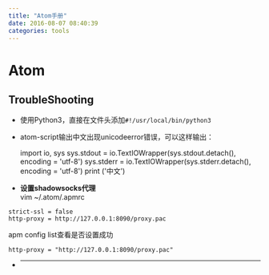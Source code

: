 ```yaml
---
title: "Atom手册"
date: 2016-08-07 08:40:39
categories: tools
---
```

# Atom

## TroubleShooting
- 使用Python3，直接在文件头添加`#!/usr/local/bin/python3`
- atom-script输出中文出现unicodeerror错误，可以这样输出：

  	import io, sys
  	sys.stdout = io.TextIOWrapper(sys.stdout.detach(), encoding = 'utf-8')
  	sys.stderr = io.TextIOWrapper(sys.stderr.detach(), encoding = 'utf-8')
  	print ('中文')
- **设置shadowsocks代理**  
  vim ~/.atom/.apmrc  
```
strict-ssl = false
http-proxy = http://127.0.0.1:8090/proxy.pac
```
apm config list查看是否设置成功
```
http-proxy = "http://127.0.0.1:8090/proxy.pac"
```
- ** **
